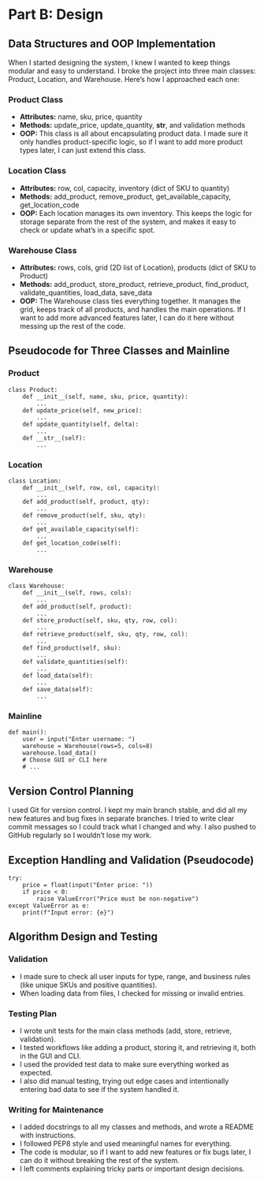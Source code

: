 # Part B: Design

## Data Structures and OOP Implementation

When I started designing the system, I knew I wanted to keep things modular and easy to understand. I broke the project into three main classes: Product, Location, and Warehouse. Here’s how I approached each one:

### Product Class
- **Attributes:** name, sku, price, quantity
- **Methods:** update_price, update_quantity, __str__, and validation methods
- **OOP:** This class is all about encapsulating product data. I made sure it only handles product-specific logic, so if I want to add more product types later, I can just extend this class.

### Location Class
- **Attributes:** row, col, capacity, inventory (dict of SKU to quantity)
- **Methods:** add_product, remove_product, get_available_capacity, get_location_code
- **OOP:** Each location manages its own inventory. This keeps the logic for storage separate from the rest of the system, and makes it easy to check or update what’s in a specific spot.

### Warehouse Class
- **Attributes:** rows, cols, grid (2D list of Location), products (dict of SKU to Product)
- **Methods:** add_product, store_product, retrieve_product, find_product, validate_quantities, load_data, save_data
- **OOP:** The Warehouse class ties everything together. It manages the grid, keeps track of all products, and handles the main operations. If I want to add more advanced features later, I can do it here without messing up the rest of the code.

## Pseudocode for Three Classes and Mainline

### Product
```
class Product:
    def __init__(self, name, sku, price, quantity):
        ...
    def update_price(self, new_price):
        ...
    def update_quantity(self, delta):
        ...
    def __str__(self):
        ...
```

### Location
```
class Location:
    def __init__(self, row, col, capacity):
        ...
    def add_product(self, product, qty):
        ...
    def remove_product(self, sku, qty):
        ...
    def get_available_capacity(self):
        ...
    def get_location_code(self):
        ...
```

### Warehouse
```
class Warehouse:
    def __init__(self, rows, cols):
        ...
    def add_product(self, product):
        ...
    def store_product(self, sku, qty, row, col):
        ...
    def retrieve_product(self, sku, qty, row, col):
        ...
    def find_product(self, sku):
        ...
    def validate_quantities(self):
        ...
    def load_data(self):
        ...
    def save_data(self):
        ...
```

### Mainline
```
def main():
    user = input("Enter username: ")
    warehouse = Warehouse(rows=5, cols=8)
    warehouse.load_data()
    # Choose GUI or CLI here
    # ...
```

## Version Control Planning

I used Git for version control. I kept my main branch stable, and did all my new features and bug fixes in separate branches. I tried to write clear commit messages so I could track what I changed and why. I also pushed to GitHub regularly so I wouldn’t lose my work.

## Exception Handling and Validation (Pseudocode)

```
try:
    price = float(input("Enter price: "))
    if price < 0:
        raise ValueError("Price must be non-negative")
except ValueError as e:
    print(f"Input error: {e}")
```

## Algorithm Design and Testing

### Validation
- I made sure to check all user inputs for type, range, and business rules (like unique SKUs and positive quantities).
- When loading data from files, I checked for missing or invalid entries.

### Testing Plan
- I wrote unit tests for the main class methods (add, store, retrieve, validation).
- I tested workflows like adding a product, storing it, and retrieving it, both in the GUI and CLI.
- I used the provided test data to make sure everything worked as expected.
- I also did manual testing, trying out edge cases and intentionally entering bad data to see if the system handled it.

### Writing for Maintenance
- I added docstrings to all my classes and methods, and wrote a README with instructions.
- I followed PEP8 style and used meaningful names for everything.
- The code is modular, so if I want to add new features or fix bugs later, I can do it without breaking the rest of the system.
- I left comments explaining tricky parts or important design decisions.
